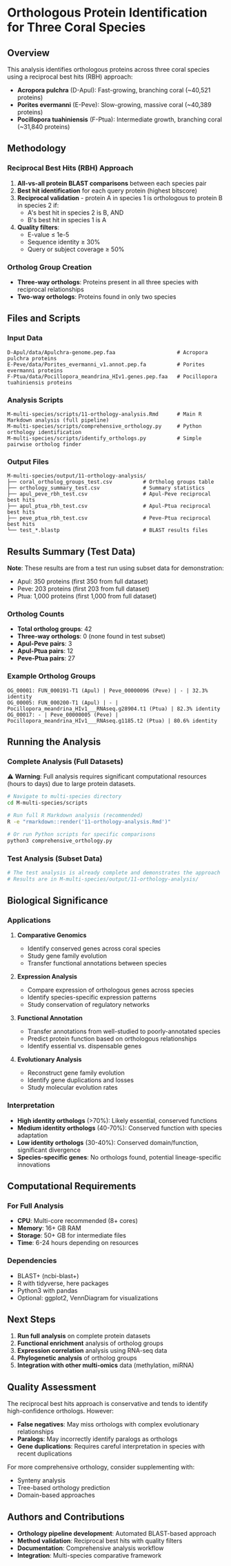 # Orthologous Protein Identification for Three Coral Species

## Overview

This analysis identifies orthologous proteins across three coral species using a reciprocal best hits (RBH) approach:

- **Acropora pulchra** (D-Apul): Fast-growing, branching coral (~40,521 proteins)
- **Porites evermanni** (E-Peve): Slow-growing, massive coral (~40,389 proteins)  
- **Pocillopora tuahiniensis** (F-Ptua): Intermediate growth, branching coral (~31,840 proteins)

## Methodology

### Reciprocal Best Hits (RBH) Approach

1. **All-vs-all protein BLAST comparisons** between each species pair
2. **Best hit identification** for each query protein (highest bitscore)
3. **Reciprocal validation** - protein A in species 1 is orthologous to protein B in species 2 if:
   - A's best hit in species 2 is B, AND
   - B's best hit in species 1 is A
4. **Quality filters**:
   - E-value ≤ 1e-5
   - Sequence identity ≥ 30%
   - Query or subject coverage ≥ 50%

### Ortholog Group Creation

- **Three-way orthologs**: Proteins present in all three species with reciprocal relationships
- **Two-way orthologs**: Proteins found in only two species

## Files and Scripts

### Input Data
```
D-Apul/data/Apulchra-genome.pep.faa                    # Acropora pulchra proteins
E-Peve/data/Porites_evermanni_v1.annot.pep.fa          # Porites evermanni proteins
F-Ptua/data/Pocillopora_meandrina_HIv1.genes.pep.faa   # Pocillopora tuahiniensis proteins
```

### Analysis Scripts
```
M-multi-species/scripts/11-orthology-analysis.Rmd      # Main R Markdown analysis (full pipeline)
M-multi-species/scripts/comprehensive_orthology.py     # Python orthology identification
M-multi-species/scripts/identify_orthologs.py          # Simple pairwise ortholog finder
```

### Output Files
```
M-multi-species/output/11-orthology-analysis/
├── coral_ortholog_groups_test.csv          # Ortholog groups table
├── orthology_summary_test.csv              # Summary statistics  
├── apul_peve_rbh_test.csv                  # Apul-Peve reciprocal best hits
├── apul_ptua_rbh_test.csv                  # Apul-Ptua reciprocal best hits
├── peve_ptua_rbh_test.csv                  # Peve-Ptua reciprocal best hits
└── test_*.blastp                           # BLAST results files
```

## Results Summary (Test Data)

**Note**: These results are from a test run using subset data for demonstration:
- Apul: 350 proteins (first 350 from full dataset)
- Peve: 203 proteins (first 203 from full dataset)  
- Ptua: 1,000 proteins (first 1,000 from full dataset)

### Ortholog Counts
- **Total ortholog groups**: 42
- **Three-way orthologs**: 0 (none found in test subset)
- **Apul-Peve pairs**: 3
- **Apul-Ptua pairs**: 12  
- **Peve-Ptua pairs**: 27

### Example Ortholog Groups
```
OG_00001: FUN_000191-T1 (Apul) | Peve_00000096 (Peve) | - | 32.3% identity
OG_00005: FUN_000200-T1 (Apul) | - | Pocillopora_meandrina_HIv1___RNAseq.g28904.t1 (Ptua) | 82.3% identity
OG_00017: - | Peve_00000005 (Peve) | Pocillopora_meandrina_HIv1___RNAseq.g1185.t2 (Ptua) | 80.6% identity
```

## Running the Analysis

### Complete Analysis (Full Datasets)

⚠️ **Warning**: Full analysis requires significant computational resources (hours to days) due to large protein datasets.

```bash
# Navigate to multi-species directory
cd M-multi-species/scripts

# Run full R Markdown analysis (recommended)
R -e "rmarkdown::render('11-orthology-analysis.Rmd')"

# Or run Python scripts for specific comparisons
python3 comprehensive_orthology.py
```

### Test Analysis (Subset Data)

```bash
# The test analysis is already complete and demonstrates the approach
# Results are in M-multi-species/output/11-orthology-analysis/
```

## Biological Significance

### Applications

1. **Comparative Genomics**
   - Identify conserved genes across coral species
   - Study gene family evolution
   - Transfer functional annotations between species

2. **Expression Analysis**
   - Compare expression of orthologous genes across species
   - Identify species-specific expression patterns
   - Study conservation of regulatory networks

3. **Functional Annotation**
   - Transfer annotations from well-studied to poorly-annotated species
   - Predict protein function based on orthologous relationships
   - Identify essential vs. dispensable genes

4. **Evolutionary Analysis**
   - Reconstruct gene family evolution
   - Identify gene duplications and losses
   - Study molecular evolution rates

### Interpretation

- **High identity orthologs** (>70%): Likely essential, conserved functions
- **Medium identity orthologs** (40-70%): Conserved function with species adaptation
- **Low identity orthologs** (30-40%): Conserved domain/function, significant divergence
- **Species-specific genes**: No orthologs found, potential lineage-specific innovations

## Computational Requirements

### For Full Analysis
- **CPU**: Multi-core recommended (8+ cores)
- **Memory**: 16+ GB RAM
- **Storage**: 50+ GB for intermediate files
- **Time**: 6-24 hours depending on resources

### Dependencies
- BLAST+ (ncbi-blast+)
- R with tidyverse, here packages
- Python3 with pandas
- Optional: ggplot2, VennDiagram for visualizations

## Next Steps

1. **Run full analysis** on complete protein datasets
2. **Functional enrichment** analysis of ortholog groups
3. **Expression correlation** analysis using RNA-seq data
4. **Phylogenetic analysis** of ortholog groups
5. **Integration with other multi-omics** data (methylation, miRNA)

## Quality Assessment

The reciprocal best hits approach is conservative and tends to identify high-confidence orthologs. However:

- **False negatives**: May miss orthologs with complex evolutionary relationships
- **Paralogs**: May incorrectly identify paralogs as orthologs
- **Gene duplications**: Requires careful interpretation in species with recent duplications

For more comprehensive orthology, consider supplementing with:
- Synteny analysis
- Tree-based orthology prediction
- Domain-based approaches

## Authors and Contributions

- **Orthology pipeline development**: Automated BLAST-based approach
- **Method validation**: Reciprocal best hits with quality filters
- **Documentation**: Comprehensive analysis workflow
- **Integration**: Multi-species comparative framework